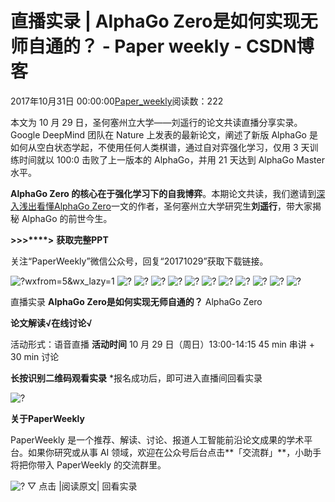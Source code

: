 
# 直播实录 | AlphaGo Zero是如何实现无师自通的？ - Paper weekly - CSDN博客


2017年10月31日 00:00:00[Paper_weekly](https://me.csdn.net/c9Yv2cf9I06K2A9E)阅读数：222


本文为 10 月 29 日，圣何塞州立大学——刘遥行的论文共读直播分享实录。
Google DeepMind 团队在 Nature 上发表的最新论文，阐述了新版 AlphaGo 是如何从空白状态学起，不使用任何人类棋谱，通过自对弈强化学习，仅用
 3 天训练时间就以 100:0 击败了上一版本的 AlphaGo，并用 21 天达到 AlphaGo Master 水平。

**AlphaGo Zero 的核心在于强化学习下的自我博弈**。本期论文共读，我们邀请到[深入浅出看懂AlphaGo
 Zero](http://mp.weixin.qq.com/s?__biz=MzIwMTc4ODE0Mw==&mid=2247486080&idx=1&sn=cfb5584e3ea0f225558fb1336298a7f5&chksm=96e9d500a19e5c16539132ab2699c968b589adf0635438d2b5897d604d3520623dedef5c22b9&scene=21#wechat_redirect)一文的作者，圣何塞州立大学研究生**刘遥行**，带大家揭秘 AlphaGo 的前世今生。

**>****>****>****>**
**获取完整PPT**

关注“PaperWeekly”微信公众号，回复“20171029”获取下载链接。

![?wxfrom=5&wx_lazy=1](https://ss.csdn.net/p?http://mmbiz.qpic.cn/mmbiz_jpg/VBcD02jFhglcxicmkWde3dDlhlvYYYJjogtmjdcqZVjeRlCRUTdJa4dAqd5cvS3TOCdsXqpO5HRwhG2tWjV1JcA/?wxfrom=5&wx_lazy=1)
![?](https://ss.csdn.net/p?https://mmbiz.qpic.cn/mmbiz_jpg/VBcD02jFhglcxicmkWde3dDlhlvYYYJjow0OaIahEUM5T4JjJLosl9Hrr6CGKySglZR4ErEH2UyxQB1x2OxHdpA/?)
![?](https://ss.csdn.net/p?https://mmbiz.qpic.cn/mmbiz_jpg/VBcD02jFhglcxicmkWde3dDlhlvYYYJjo2Bpqibzx36GQNkziap9wNdk1icGPjmibD7emOO5RjZ6686gQyce3I7ib8eA/?)
![?](https://ss.csdn.net/p?https://mmbiz.qpic.cn/mmbiz_jpg/VBcD02jFhglcxicmkWde3dDlhlvYYYJjoHWZljkZJYchjYjq1wPjYRlDiceHghwL5NWXE0B69pgibFNV4g6CueWjg/?)
![?](https://ss.csdn.net/p?https://mmbiz.qpic.cn/mmbiz_jpg/VBcD02jFhglcxicmkWde3dDlhlvYYYJjoia4HQuFlsK5iaLtjQ6dA7JwuNSKDTSnIlpgK4YUqiaHQvk6ggSbVNibB0Q/?)
![?](https://ss.csdn.net/p?https://mmbiz.qpic.cn/mmbiz_jpg/VBcD02jFhglcxicmkWde3dDlhlvYYYJjo2joffIBYibsb4LAicRmtD6RMuOEkpeYONviagRo3YoQMGY8eAKN4BibQ2w/?)
![?](https://ss.csdn.net/p?https://mmbiz.qpic.cn/mmbiz_jpg/VBcD02jFhglcxicmkWde3dDlhlvYYYJjoCm8QVVSshliaqf2VJrv4EQ3gCe7OER7FPw53or8XKq0w879gutrBE8Q/?)
![?](https://ss.csdn.net/p?https://mmbiz.qpic.cn/mmbiz_jpg/VBcD02jFhglcxicmkWde3dDlhlvYYYJjoWGjv6WuNiaO37k9HvF6lhDKk7acF8bJ9AfNCNld8XFAdFvaplt2Sv2Q/?)
![?](https://ss.csdn.net/p?https://mmbiz.qpic.cn/mmbiz_jpg/VBcD02jFhglcxicmkWde3dDlhlvYYYJjoYialZEDGSfv5I90kWByDTQTqpLibK8GYCI6QcEGwyRJDUfNrHVeTtic2Q/?)
![?](https://ss.csdn.net/p?https://mmbiz.qpic.cn/mmbiz_jpg/VBcD02jFhglcxicmkWde3dDlhlvYYYJjoDRm3I7qu8XrLic9uNNKblqx9DMF7ic68GVH6YktSrVRFMuBOZQCg4AqQ/?)
![?](https://ss.csdn.net/p?https://mmbiz.qpic.cn/mmbiz_jpg/VBcD02jFhglcxicmkWde3dDlhlvYYYJjoPmibGPkVaHpl6fzK3FY8M2siaf0tR4gUialSlDd8Gw0eia3aVH2Q6C10wg/?)
![?](https://ss.csdn.net/p?https://mmbiz.qpic.cn/mmbiz_jpg/VBcD02jFhglcxicmkWde3dDlhlvYYYJjozI9ShzZcdcSXtOMbDmXehfAEd6LLHP83ATSmFDDHicwSHXs5nicBOWSQ/?)


直播实录
**AlphaGo Zero是如何实现无师自通的？**
AlphaGo Zero

**论文解读√在线讨论√**

活动形式：语音直播
**活动时间**
10 月 29 日（周日）13:00-14:15
45 min 串讲 + 30 min 讨论

**长按识别二维码观看实录**
*报名成功后，即可进入直播间回看实录

![?](https://ss.csdn.net/p?http://mmbiz.qpic.cn/mmbiz_png/VBcD02jFhgnAjJtUdHJBsYKhqibiag6ibKrV3LTyAmTVCQHzs2vwgPzaxfte8p3uAVJeibfB5SrBcGWn4TcickLSxIQ/?)



**关于PaperWeekly**

PaperWeekly 是一个推荐、解读、讨论、报道人工智能前沿论文成果的学术平台。如果你研究或从事 AI 领域，欢迎在公众号后台点击**「交流群」**，小助手将把你带入
 PaperWeekly 的交流群里。

![?](https://ss.csdn.net/p?https://mmbiz.qpic.cn/mmbiz_gif/VBcD02jFhgkXb8A1kiafKxib8NXiaPMU8mQvRWVBtFNic4G5b5GDD7YdwrsCAicOc8kp5tdEOU3x7ufnleSbKkiaj5Dg/?)
▽ 点击 |阅读原文|
 回看实录


